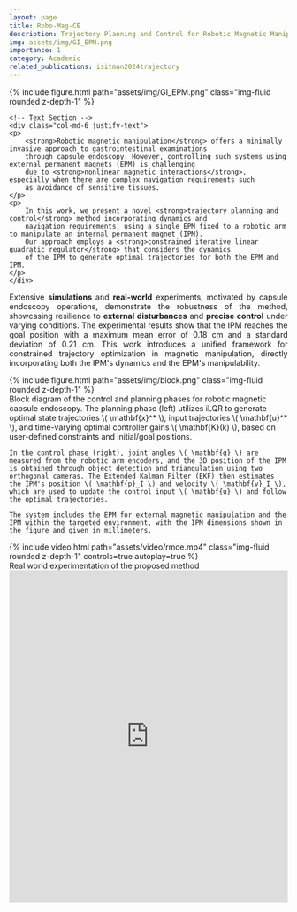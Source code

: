 ```yaml
---
layout: page
title: Robo-Mag-CE
description: Trajectory Planning and Control for Robotic Magnetic Manipulation
img: assets/img/GI_EPM.png
importance: 1
category: Academic
related_publications: isitman2024trajectory
---
```




<script type="text/javascript" async
    src="https://cdn.jsdelivr.net/npm/mathjax@3/es5/tex-mml-chtml.js">
</script>
<style>
    .justify-text {
        text-align: justify;
    }
</style>


<div class="row align-items-center">
    <!-- Image Section -->
    <div class="col-md-6">
        {% include figure.html path="assets/img/GI_EPM.png" class="img-fluid rounded z-depth-1" %}
    </div>

    <!-- Text Section -->
    <div class="col-md-6 justify-text">
    <p>
        <strong>Robotic magnetic manipulation</strong> offers a minimally invasive approach to gastrointestinal examinations 
        through capsule endoscopy. However, controlling such systems using external permanent magnets (EPM) is challenging 
        due to <strong>nonlinear magnetic interactions</strong>, especially when there are complex navigation requirements such 
        as avoidance of sensitive tissues.
    </p>
    <p>
        In this work, we present a novel <strong>trajectory planning and control</strong> method incorporating dynamics and 
        navigation requirements, using a single EPM fixed to a robotic arm to manipulate an internal permanent magnet (IPM). 
        Our approach employs a <strong>constrained iterative linear quadratic regulator</strong> that considers the dynamics 
        of the IPM to generate optimal trajectories for both the EPM and IPM.
    </p>
    </div>
</div>

<p class="justify-text">
    Extensive <strong>simulations</strong> and <strong>real-world</strong> experiments, motivated by capsule endoscopy operations, 
    demonstrate the robustness of the method, showcasing resilience to <strong>external disturbances</strong> and 
    <strong>precise control</strong> under varying conditions. The experimental results show that the IPM reaches the goal 
    position with a maximum mean error of 0.18 cm and a standard deviation of 0.21 cm. This work introduces a unified 
    framework for constrained trajectory optimization in magnetic manipulation, directly incorporating both the IPM's 
    dynamics and the EPM's manipulability.
</p>


<div class="row">
    <div class="col-sm mt-3 mt-md-0">
        {% include figure.html path="assets/img/block.png" class="img-fluid rounded z-depth-1" %}
    </div>
</div>
<div class="caption">
    Block diagram of the control and planning phases for robotic magnetic capsule endoscopy. The planning phase (left) utilizes iLQR to generate optimal state trajectories \( \mathbf{x}^* \), input trajectories \( \mathbf{u}^* \), and time-varying optimal controller gains \( \mathbf{K}(k) \), based on user-defined constraints and initial/goal positions. 

    In the control phase (right), joint angles \( \mathbf{q} \) are measured from the robotic arm encoders, and the 3D position of the IPM is obtained through object detection and triangulation using two orthogonal cameras. The Extended Kalman Filter (EKF) then estimates the IPM's position \( \mathbf{p}_I \) and velocity \( \mathbf{v}_I \), which are used to update the control input \( \mathbf{u} \) and follow the optimal trajectories. 

    The system includes the EPM for external magnetic manipulation and the IPM within the targeted environment, with the IPM dimensions shown in the figure and given in millimeters.
</div>


<div class="row mt-3">
    <div class="col-sm mt-3 mt-md-0">
        {% include video.html path="assets/video/rmce.mp4" class="img-fluid rounded z-depth-1" controls=true autoplay=true  %}
    </div>
</div>
<div class="caption">
    Real world experimentation of the proposed method
</div>


<div class="caption">
    <iframe src="https://github.com/oisitman/RMM_figures/blob/main/fig_3d.html" width="100%" height="600" style="border:none;"></iframe>
</div>
